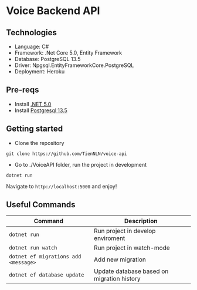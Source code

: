 # Voice Backend API

## Technologies

- Language: C#
- Framework: .Net Core 5.0, Entity Framework
- Database: PostgreSQL 13.5
- Driver: Npgsql.EntityFrameworkCore.PostgreSQL
- Deployment: Heroku

## Pre-reqs

- Install [.NET 5.0](https://dotnet.microsoft.com/en-us/download/dotnet/5.0)
- Install [Postgresql 13.5](https://www.postgresqltutorial.com/install-postgresql/)

## Getting started

- Clone the repository

```
git clone https://github.com/TienNLN/voice-api
```

- Go to ./VoiceAPI folder, run the project in development

```
dotnet run
```

Navigate to `http://localhost:5000` and enjoy!

## Useful Commands

| Command                                                      | Description                                   |
| ------------------------------------------------------------ | --------------------------------------------- |
| `dotnet run`                            | Run project in develop enviroment             |
| `dotnet run watch`                      | Run project in watch-mode                     |
| `dotnet ef migrations add <message>`    | Add new migration                             |
| `dotnet ef database update`             | Update database based on migration history    |
